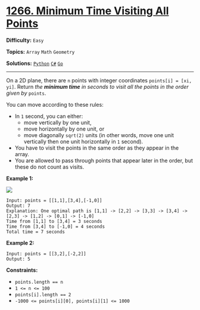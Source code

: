 # [1266. Minimum Time Visiting All Points](https://leetcode.com/problems/minimum-time-visiting-all-points/)

**Difficulty:** `Easy`

**Topics:** `Array` `Math` `Geometry`

**Solutions:** [`Python`](../../src/python/challenges/problems/minimum_time_visiting_all_points_test.py) [`C#`](../../src/csharp/challenges/Problems/MinimumTimeVisitingAllPoints.cs) [`Go`](../../src/go/challenges/problems/minimum_time_visiting_all_points_test.go)

---

On a 2D plane, there are `n` points with integer coordinates `points[i] = [xi, yi]`. Return *the **minimum time** in seconds to visit all the points in the order given by* `points`.

You can move according to these rules:

* In `1` second, you can either:
  + move vertically by one unit,
  + move horizontally by one unit, or
  + move diagonally `sqrt(2)` units (in other words, move one unit vertically then one unit horizontally in `1` second).
* You have to visit the points in the same order as they appear in the array.
* You are allowed to pass through points that appear later in the order, but these do not count as visits.

**Example 1:**

![](https://assets.leetcode.com/uploads/2019/11/14/1626_example_1.PNG)

```
Input: points = [[1,1],[3,4],[-1,0]]
Output: 7
Explanation: One optimal path is [1,1] -> [2,2] -> [3,3] -> [3,4] -> [2,3] -> [1,2] -> [0,1] -> [-1,0]   
Time from [1,1] to [3,4] = 3 seconds 
Time from [3,4] to [-1,0] = 4 seconds
Total time = 7 seconds
```

**Example 2:**

```
Input: points = [[3,2],[-2,2]]
Output: 5
```

**Constraints:**

* `points.length == n`
* `1 <= n <= 100`
* `points[i].length == 2`
* `-1000 <= points[i][0], points[i][1] <= 1000`